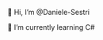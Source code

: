 👋 Hi, I’m @Daniele-Sestri

🌱 I’m currently learning C#

<!---
Daniele-Sestri/Daniele-Sestri is a ✨ special ✨ repository because its `README.md` (this file) appears on your GitHub profile.
You can click the Preview link to take a look at your changes.
--->
